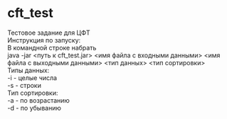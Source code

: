 # cft_test
Тестовое задание для ЦФТ  
Инструкция по запуску:  
В командной строке набрать   
java -jar <путь к cft_test.jar> <имя файла с входными данными> <имя файла с выходными данными> <тип данных> <тип сортировки>  
Типы данных:  
-i - целые числа  
-s - строки  
Тип сортировки:  
-a - по возрастанию  
-d - по убыванию  
